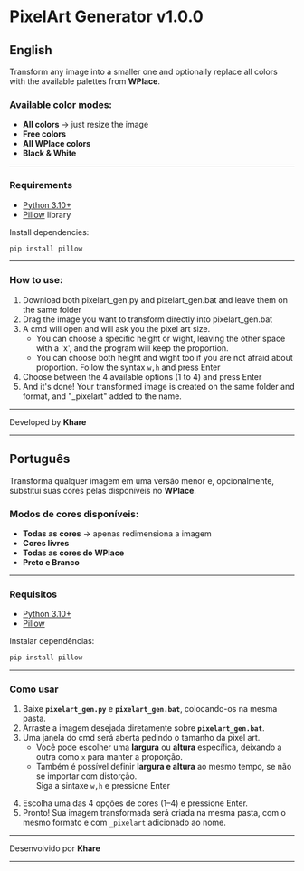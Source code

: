 # PixelArt Generator v1.0.0

## English  

Transform any image into a smaller one and optionally replace all colors with the available palettes from **WPlace**.  

### Available color modes:
- **All colors** → just resize the image  
- **Free colors**  
- **All WPlace colors**  
- **Black & White**  

---

### Requirements  
- [Python 3.10+](https://www.python.org/downloads/)  
- [Pillow](https://pypi.org/project/Pillow/) library  

Install dependencies:  
```bash
pip install pillow
```

---

### How to use:
1) Download both pixelart_gen.py and pixelart_gen.bat and leave them on the same folder
2) Drag the image you want to transform directly into pixelart_gen.bat
3) A cmd will open and will ask you the pixel art size.
   - You can choose a specific height or wight, leaving the other space with a 'x', and the program will keep the proportion.
   - You can choose both height and wight too if you are not afraid about proportion.
   Follow the syntax `w,h` and press Enter
5) Choose between the 4 available options (1 to 4) and press Enter
6) And it's done! Your transformed image is created on the same folder and format, and "_pixelart" added to the name.

---

Developed by **Khare**

---

## Português

Transforma qualquer imagem em uma versão menor e, opcionalmente, substitui suas cores pelas disponíveis no **WPlace**.  

### Modos de cores disponíveis:
- **Todas as cores** → apenas redimensiona a imagem  
- **Cores livres**  
- **Todas as cores do WPlace**  
- **Preto e Branco**  

---

### Requisitos
- [Python 3.10+](https://www.python.org/downloads/)  
- [Pillow](https://pypi.org/project/Pillow/)  

Instalar dependências:  
```bash
pip install pillow
```

---

### Como usar  
1) Baixe **`pixelart_gen.py`** e **`pixelart_gen.bat`**, colocando-os na mesma pasta.  
2) Arraste a imagem desejada diretamente sobre **`pixelart_gen.bat`**.  
3) Uma janela do cmd será aberta pedindo o tamanho da pixel art.  
   - Você pode escolher uma **largura** ou **altura** específica, deixando a outra como `x` para manter a proporção.  
   - Também é possível definir **largura e altura** ao mesmo tempo, se não se importar com distorção.  
   Siga a sintaxe `w,h` e pressione Enter
4. Escolha uma das 4 opções de cores (1–4) e pressione Enter.  
5. Pronto! Sua imagem transformada será criada na mesma pasta, com o mesmo formato e com `_pixelart` adicionado ao nome.  

---

Desenvolvido por **Khare**

---
